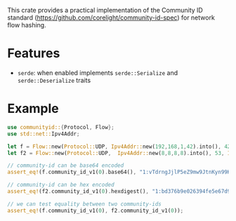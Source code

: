 
<!-- cargo-rdme start -->

This crate provides a practical implementation of the Community ID 
standard (https://github.com/corelight/community-id-spec) for network
flow hashing.

# Features

* `serde`: when enabled implements `serde::Serialize` and `serde::Deserialize` traits

# Example

```rust
use communityid::{Protocol, Flow};
use std::net::Ipv4Addr;

let f = Flow::new(Protocol::UDP, Ipv4Addr::new(192,168,1,42).into(), 4242, Ipv4Addr::new(8,8,8,8).into(), 53);
let f2 = Flow::new(Protocol::UDP,  Ipv4Addr::new(8,8,8,8).into(), 53, Ipv4Addr::new(192,168,1,42).into(), 4242);

// community-id can be base64 encoded
assert_eq!(f.community_id_v1(0).base64(), "1:vTdrngJjlP5eZ9mw9JtnKyn99KM=");

// community-id can be hex encoded
assert_eq!(f2.community_id_v1(0).hexdigest(), "1:bd376b9e026394fe5e67d9b0f49b672b29fdf4a3");

// we can test equality between two community-ids
assert_eq!(f.community_id_v1(0), f2.community_id_v1(0));
``` 

<!-- cargo-rdme end -->
